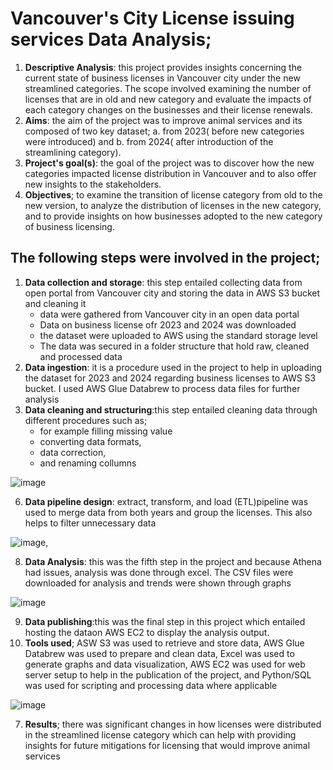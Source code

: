 # Vancouver's City License issuing services Data Analysis; 
1. **Descriptive Analysis**: this project provides insights concerning the current state of business licenses in Vancouver city under the new streamlined categories. The scope involved examining the number of licenses that are in old and new category and evaluate the impacts of each category changes on the businesses and their license renewals. 
2. **Aims**: the aim of the project was to improve animal services and its composed of two key dataset; a. from 2023( before new categories were introduced) and b. from 2024( after introduction of the streamlining category). 
3. **Project's goal(s)**: the goal of the project was to discover how the new categories impacted license distribution in Vancouver and to also offer new insights to the stakeholders.
4. **Objectives**; to examine the transition of license category from old to the new version, to analyze the distribution of licenses in the new category, and to provide insights on how businesses adopted to the new category of business licensing.
## The following steps were involved in the project;
1. **Data collection and storage**: this step entailed collecting data from open portal from Vancouver city and storing the data in AWS S3 bucket and cleaning it
   + data were gathered from Vancouver city in an open data portal
   + Data on business license ofr 2023 and 2024 was downloaded
   + the dataset were uploaded to AWS using the standard storage level
   + The data was secured in a folder structure that hold raw, cleaned and processed data
3. **Data ingestion**: it is a procedure used in the project to help in uploading the dataset for 2023 and 2024 regarding business licenses to AWS S3 bucket. I used AWS Glue Databrew to process data files for further analysis
4. **Data cleaning and structuring**:this step entailed cleaning data through different procedures such as;
   - for example filling missing value
   - converting data formats,
   - data correction,
   - and renaming collumns
     
![image](https://github.com/user-attachments/assets/3c92f29b-a25f-4f1e-bb21-cbfeb18da4d5)

6. **Data pipeline design**: extract, transform, and load (ETL)pipeline was used to merge data from both years and group the licenses. This also helps to filter unnecessary data
   
![image](https://github.com/user-attachments/assets/3710ef2e-3fd1-4989-9a11-e9f8ffa36c38), 

8. **Data Analysis**: this was the fifth step in the project and because Athena had issues, analysis was done through excel. The CSV files were downloaded for analysis and trends were shown through graphs
   
![image](https://github.com/user-attachments/assets/ab44f174-8a60-4257-9627-4e70c9670b95)

9. **Data publishing**:this was the final step in this project which entailed hosting the dataon AWS EC2 to display the analysis output. 
5.  **Tools used**; ASW S3 was used to retrieve and store data, AWS Glue Databrew was used to prepare and clean data, Excel was used to generate graphs and data visualization, AWS EC2 was used for web server setup to help in the publication of the project, and Python/SQL was used for scripting and processing data where applicable
   
![image](https://github.com/user-attachments/assets/08647563-e3d3-4b20-88ae-1d87db9f1531)

7. **Results**; there was significant changes in how licenses were distributed in the streamlined license category which can help with providing insights for future mitigations for licensing that would improve animal services
